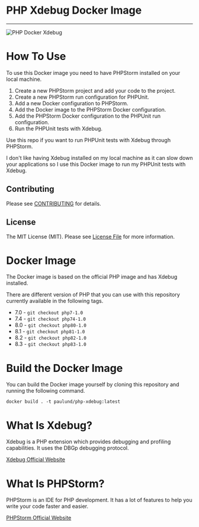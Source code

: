 # PHP Xdebug Docker Image

---

![PHP Docker Xdebug](https://repository-images.githubusercontent.com/210436638/aa05f785-f6d7-4392-8304-4d382b6c33c0)

# How To Use
To use this Docker image you need to have PHPStorm installed on your local machine.

1. Create a new PHPStorm project and add your code to the project.
2. Create a new PHPStorm run configuration for PHPUnit.
3. Add a new Docker configuration to PHPStorm.
4. Add the Docker image to the PHPStorm Docker configuration.
5. Add the PHPStorm Docker configuration to the PHPUnit run configuration.
6. Run the PHPUnit tests with Xdebug.

Use this repo if you want to run PHPUnit tests with Xdebug through PHPStorm.

I don't like having Xdebug installed on my local machine as it can slow down your applications
so I use this Docker image to run my PHPUnit tests with Xdebug.

## Contributing

Please see [CONTRIBUTING](CONTRIBUTING.md) for details.

## License

The MIT License (MIT). Please see [License File](LICENSE.md) for more information.

# Docker Image
The Docker image is based on the official PHP image and has Xdebug installed.

There are different version of PHP that you can use with this repository currently available in the following tags.

- 7.0 - `git checkout php7-1.0`
- 7.4 - `git checkout php74-1.0`
- 8.0 - `git checkout php80-1.0`
- 8.1 - `git checkout php81-1.0`
- 8.2 - `git checkout php82-1.0`
- 8.3 - `git checkout php83-1.0`

# Build the Docker Image
You can build the Docker image yourself by cloning this repository and running the following command.

```
docker build . -t paulund/php-xdebug:latest
```

# What Is Xdebug?
Xdebug is a PHP extension which provides debugging and profiling capabilities. It uses the DBGp debugging protocol.

[Xdebug Official Website](https://xdebug.org)

# What Is PHPStorm?
PHPStorm is an IDE for PHP development. It has a lot of features to help you write your code faster and easier.

[PHPStorm Official Website](https://www.jetbrains.com/phpstorm/)

